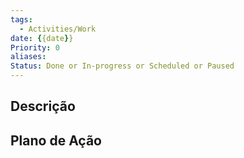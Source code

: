 ```yaml
---
tags:
  - Activities/Work
date: {{date}}
Priority: 0
aliases: 
Status: Done or In-progress or Scheduled or Paused
---
```

## Descrição

## Plano de Ação
